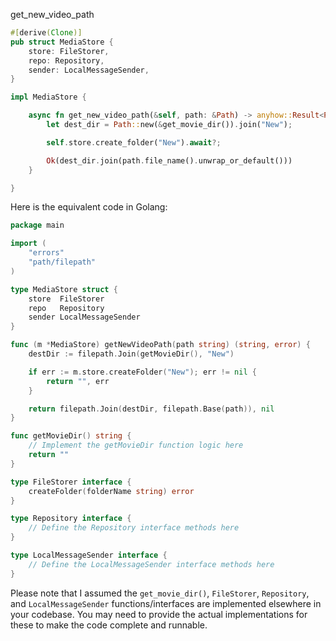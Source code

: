 get_new_video_path

```rust
#[derive(Clone)]
pub struct MediaStore {
    store: FileStorer,
    repo: Repository,
    sender: LocalMessageSender,
}

impl MediaStore {

    async fn get_new_video_path(&self, path: &Path) -> anyhow::Result<PathBuf> {
        let dest_dir = Path::new(&get_movie_dir()).join("New");

        self.store.create_folder("New").await?;

        Ok(dest_dir.join(path.file_name().unwrap_or_default()))
    }

}
```


Here is the equivalent code in Golang:

```go
package main

import (
	"errors"
	"path/filepath"
)

type MediaStore struct {
	store  FileStorer
	repo   Repository
	sender LocalMessageSender
}

func (m *MediaStore) getNewVideoPath(path string) (string, error) {
	destDir := filepath.Join(getMovieDir(), "New")

	if err := m.store.createFolder("New"); err != nil {
		return "", err
	}

	return filepath.Join(destDir, filepath.Base(path)), nil
}

func getMovieDir() string {
	// Implement the getMovieDir function logic here
	return ""
}

type FileStorer interface {
	createFolder(folderName string) error
}

type Repository interface {
	// Define the Repository interface methods here
}

type LocalMessageSender interface {
	// Define the LocalMessageSender interface methods here
}
```

Please note that I assumed the `get_movie_dir()`, `FileStorer`, `Repository`, and `LocalMessageSender` functions/interfaces are implemented elsewhere in your codebase. You may need to provide the actual implementations for these to make the code complete and runnable.